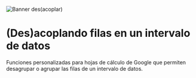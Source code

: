 ![Banner des(acoplar)](https://user-images.githubusercontent.com/12829262/89408938-84324100-d721-11ea-85f0-89b0a2e95b10.png)
# (Des)acoplando filas en un intervalo de datos

Funciones personalizadas para hojas de cálculo de Google que permiten desagrupar o agrupar las filas de un intervalo de datos.
